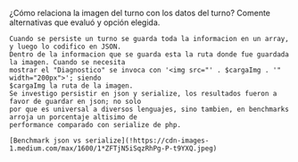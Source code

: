 ¿Cómo relaciona la imagen del turno con los datos del turno? Comente alternativas que evaluó y
opción elegida.

	Cuando se persiste un turno se guarda toda la informacion en un array, y luego lo codifico en JSON.
	Dentro de la informacion que se guarda esta la ruta donde fue guardada la imagen. Cuando se necesita
	mostrar el "Diagnostico" se invoca con '<img src="' . $cargaImg . '" width="200px">'; siendo 
	$cargaImg la ruta de la imagen.
	Se investigo persistir en json y serialize, los resultados fueron a favor de guardar en json; no solo
	por que es universal a diversos lenguajes, sino tambien, en benchmarks arroja un porcentaje altisimo de 
	performance comparado con serialize de php.

	[Benchmark json vs serialize](!https://cdn-images-1.medium.com/max/1600/1*ZFTjN5iSqzRhPg-P-t9YXQ.jpeg)
		
